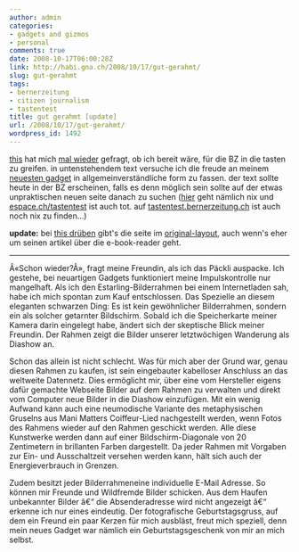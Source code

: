 ```yaml
---
author: admin
categories:
- gadgets and gizmos
- personal
comments: true
date: 2008-10-17T06:00:28Z
link: http://habi.gna.ch/2008/10/17/gut-gerahmt/
slug: gut-gerahmt
tags:
- bernerzeitung
- citizen journalism
- tastentest
title: gut gerahmt [update]
url: /2008/10/17/gut-gerahmt/
wordpress_id: 1492
---
```


[this](http://www.borniert.com/this-is-this/) hat mich [mal wieder](http://habi.gna.ch/?s=tastentest) gefragt, ob ich bereit wäre, für die BZ in die tasten zu greifen. in untenstehendem text versuche ich die freude an meinem [neuesten gadget](http://habi.gna.ch/2008/09/09/gadget-2/) in allgemeinverständliche form zu fassen. der text sollte heute in der BZ erscheinen, falls es denn möglich sein sollte auf der etwas unpraktischen neuen seite danach zu suchen ([hier](http://www.bernerzeitung.ch/service/suche/suche.html?key=tastentest) geht nämlich nix und [espace.ch/tastentest](http://espace.ch/tastentest) ist auch tot. auf [tastentest.bernerzeitung.ch](http://www.bernerzeitung.ch//digital/dossier/tasten-test/dossier.html) ist auch noch nix zu finden...)




**update:** bei [this drüben](http://www.borniert.com/2008/10/19/nachlese-6/) gibt's die seite im [original-layout](http://www.borniert.com/wp-content/diverses/bz_e-books.pdf), auch wenn's eher um seinen artikel über die e-book-reader geht.




---




Â«Schon wieder?Â», fragt meine Freundin, als ich das Päckli auspacke. Ich gestehe, bei neuartigen Gadgets funktioniert meine Impulskontrolle nur mangelhaft. Als ich den Estarling-Bilderrahmen bei einem Internetladen sah, habe ich mich spontan zum Kauf entschlossen. Das Spezielle an diesem eleganten schwarzen Ding: Es ist kein gewöhnlicher Bilderrahmen, sondern ein als solcher getarnter Bildschirm. Sobald ich die Speicherkarte meiner Kamera darin eingelegt habe, ändert sich der skeptische Blick meiner Freundin. Der Rahmen zeigt die Bilder unserer letztwöchigen Wanderung als Diashow an.




Schon das allein ist nicht schlecht. Was für mich aber der Grund war, genau diesen Rahmen zu kaufen, ist sein eingebauter kabelloser Anschluss an das weltweite Datennetz. Dies ermöglicht mir, über eine vom Hersteller eigens dafür gemachte Webseite Bilder auf dem Rahmen zu verwalten und direkt vom Computer neue Bilder in die Diashow einzufügen. Mit ein wenig Aufwand kann auch eine neumodische Variante des metaphysischen Gruselns aus Mani Matters Coiffeur-Lied nachgestellt werden, wenn Fotos des Rahmens wieder auf den Rahmen geschickt werden. Alle diese Kunstwerke werden dann auf einer Bildschirm-Diagonale von 20 Zentimetern in brillanten Farben dargestellt. Da jeder Rahmen mit Vorgaben zur Ein- und Ausschaltzeit versehen werden kann, hält sich auch der Energieverbrauch in Grenzen.




Zudem besitzt jeder Bilderrahmeneine individuelle E-Mail Adresse. So können mir Freunde und Wildfremde Bilder schicken. Aus dem Haufen unbekannter Bilder â€“ die Absenderadresse wird nicht angezeigt â€“ erkenne ich nur eines eindeutig. Der fotografische Geburtstagsgruss, auf dem ein Freund ein paar Kerzen für mich ausbläst, freut mich speziell, denn mein neues Gadget war nämlich ein Geburtstagsgeschenk von mir an mich selbst.



